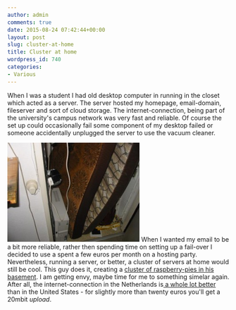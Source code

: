 ```yaml
---
author: admin
comments: true
date: 2015-08-24 07:42:44+00:00
layout: post
slug: cluster-at-home
title: Cluster at home
wordpress_id: 740
categories:
- Various
---
```


When I was a student I had old desktop computer in running in the closet which acted as a server. The server hosted my homepage, email-domain, fileserver and sort of cloud storage. The internet-connection, being part of the university's campus network was very fast and reliable. Of course the set up could occasionally fail some component of my desktop failed or someone accidentally unplugged the server to use the vacuum cleaner.

[![Server in kast](/wp-content/uploads/2015/08/fotoserverinkast-300x225.jpg)](/wp-content/uploads/2015/08/fotoserverinkast.jpg)
When I wanted my email to be a bit more reliable, rather then spending time on setting up a fail-over I decided to use a spent a few euros per month on a hosting party. Nevertheless, running a server, or better, a cluster of servers at home would still be cool. This guy does it, creating a [cluster of raspberry-pies in his basement](http://www.pidramble.com/build-your-own-raspberry-pi-cluster). I am getting envy, maybe time for me to something simelar again. After all, the internet-connection in the Netherlands is[ a whole lot better](https://www.internetten.nl/internet/vergelijking) than in the United States - for slightly more than twenty euros you'll get a 20mbit _upload_.


